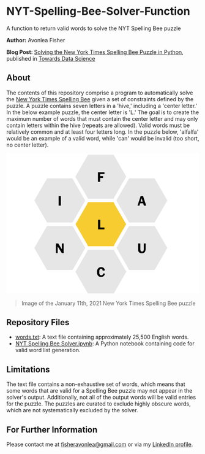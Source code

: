 # NYT-Spelling-Bee-Solver-Function
A function to return valid words to solve the NYT Spelling Bee puzzle

<b>Author:</b> Avonlea Fisher

<b>Blog Post: </b> [Solving the New York Times Spelling Bee Puzzle in Python](https://towardsdatascience.com/solving-the-new-york-times-spelling-bee-puzzle-in-python-511bcb5ea65e), published in [Towards Data Science](https://towardsdatascience.com/)

## About 
The contents of this repository comprise a program to automatically solve the [New York Times Spelling Bee](https://www.nytimes.com/puzzles/spelling-bee) given a set of constraints defined by the puzzle. A puzzle contains seven letters in a 'hive,' including a 'center letter.' In the below example puzzle, the center letter is 'L.' The goal is to create the maximum number of words that must contain the center letter and may only contain letters within the hive (repeats are allowed). Valid words must be relatively common and at least four letters long. In the puzzle below, 'alfalfa' would be an example of a valid word, while 'can' would be invalid (too short, no center letter). 

<img src="https://github.com/AvonleaFisher/NYT-Spelling-Bee-Solver-Function/blob/main/Images/Screen%20Shot%202021-01-11%20at%207.24.57%20PM.png"></a>
> Image of the January 11th, 2021 New York Times Spelling Bee puzzle


## Repository Files
* [words.txt](https://github.com/AvonleaFisher/NYT-Spelling-Bee-Solver-Function/blob/main/words.txt): A text file containing approximately 25,500 English words.
* [NYT Spelling Bee Solver.ipynb](https://github.com/AvonleaFisher/NYT-Spelling-Bee-Solver-Function/blob/main/NYT%20Spelling%20Bee%20Solver.ipynb): A Python notebook containing code for valid word list generation.

## Limitations
The text file contains a non-exhaustive set of words, which means that some words that are valid for a Spelling Bee puzzle may not appear in the solver's output. Additionally, not all of the output words will be valid entries for the puzzle. The puzzles are curated to exclude highly obscure words, which are not systematically excluded by the solver.

## For Further Information
Please contact me at fisheravonlea@gmail.com or via my [LinkedIn profile](https://www.linkedin.com/in/avonlea-fisher/).


